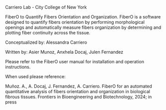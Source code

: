    Carriero Lab - City College of New York

   FiberO to Quantify Fibers Orientation and Organization.
   FiberO is a software designed to quantify fibers orientation by performing 
   morphological openings and automatically measure fibers organization by 
   determining and plotting fiber continuity across the tissue.

   Conceptualized by: Alessandra Carriero
   
   Written by: Asier Munoz, Anxhela Docaj, Julen Fernandez

   Please refer to the FiberO user manual for installation and operation instructions.

   When used please reference:

   Muñoz. A., A. Docaj, J. Fernandez, A. Carriero. FiberO for an automated quantitative analysis of fibers orientation and organization in biological fibrous tissues. Frontiers in Bioengineering and Biotechnology, 2024; in press
